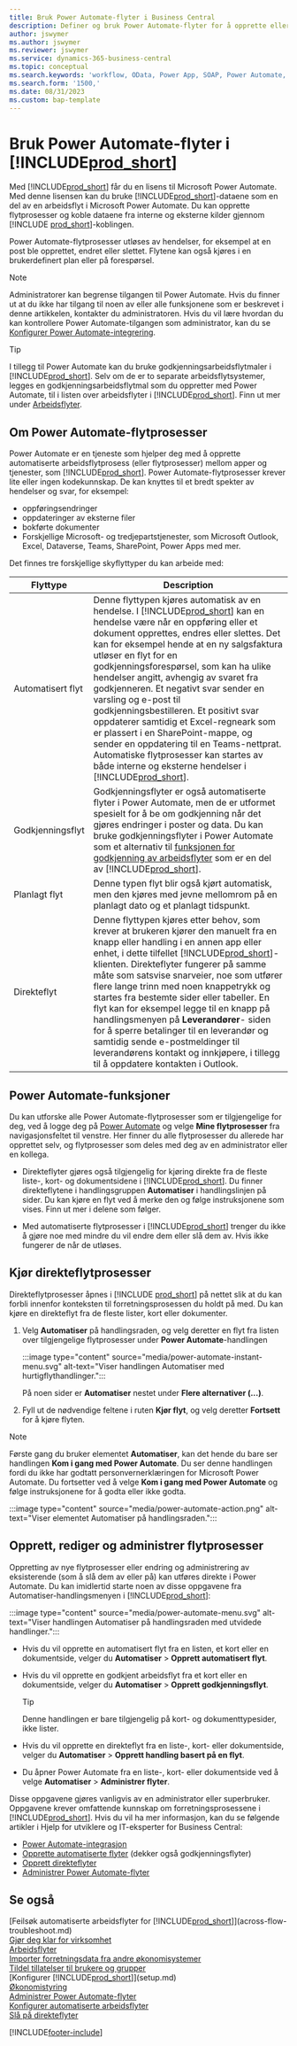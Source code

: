 ```yaml
---
title: Bruk Power Automate-flyter i Business Central
description: Definer og bruk Power Automate-flyter for å opprette eller endre Business Central-data.
author: jswymer
ms.author: jswymer
ms.reviewer: jswymer
ms.service: dynamics-365-business-central
ms.topic: conceptual
ms.search.keywords: 'workflow, OData, Power App, SOAP, Power Automate,'
ms.search.form: '1500,'
ms.date: 08/31/2023
ms.custom: bap-template
---
```


<!-- Line 41 says there are three cloud flow types, but the table lists four. Should line 41 change? -->


# Bruk Power Automate-flyter i [!INCLUDE[prod_short](includes/prod_short.md)]

Med [!INCLUDE[prod_short](includes/prod_short.md)] får du en lisens til Microsoft Power Automate. Med denne lisensen kan du bruke [!INCLUDE[prod_short](includes/prod_short.md)]-dataene som en del av en arbeidsflyt i Microsoft Power Automate. Du kan opprette flytprosesser og koble dataene fra interne og eksterne kilder gjennom [!INCLUDE [prod_short](includes/prod_short.md)]-koblingen.

Power Automate-flytprosesser utløses av hendelser, for eksempel at en post ble opprettet, endret eller slettet. Flytene kan også kjøres i en brukerdefinert plan eller på forespørsel.

> [!NOTE]
> Administratorer kan begrense tilgangen til Power Automate. Hvis du finner ut at du ikke har tilgang til noen av eller alle funksjonene som er beskrevet i denne artikkelen, kontakter du administratoren. Hvis du vil lære hvordan du kan kontrollere Power Automate-tilgangen som administrator, kan du se [Konfigurer Power Automate-integrering](/dynamics365/business-central/dev-itpro/powerplatform/power-automate-setup).

<!-- You must have a valid account with both [!INCLUDE[prod_short](includes/prod_short.md)] and Power Automate. --> 

> [!TIP]
> I tillegg til Power Automate kan du bruke godkjenningsarbeidsflytmaler i [!INCLUDE[prod_short](includes/prod_short.md)]. Selv om de er to separate arbeidsflytsystemer, legges en godkjenningsarbeidsflytmal som du oppretter med Power Automate, til i listen over arbeidsflyter i [!INCLUDE[prod_short](includes/prod_short.md)]. Finn ut mer under [Arbeidsflyter](across-workflow.md).

## Om Power Automate-flytprosesser

Power Automate er en tjeneste som hjelper deg med å opprette automatiserte arbeidsflytprosess (eller flytprosesser) mellom apper og tjenester, som [!INCLUDE[prod_short](includes/prod_short.md)]. Power Automate-flytprosesser krever lite eller ingen kodekunnskap. De kan knyttes til et bredt spekter av hendelser og svar, for eksempel:

- oppføringsendringer
- oppdateringer av eksterne filer
- bokførte dokumenter
- Forskjellige Microsoft- og tredjepartstjenester, som Microsoft Outlook, Excel, Dataverse, Teams, SharePoint, Power Apps med mer.

Det finnes tre forskjellige skyflyttyper du kan arbeide med:

|Flyttype|Description|
|---------|-----------|
|Automatisert flyt|Denne flyttypen kjøres automatisk av en hendelse. I [!INCLUDE[prod_short](includes/prod_short.md)] kan en hendelse være når en oppføring eller et dokument opprettes, endres eller slettes. Det kan for eksempel hende at en ny salgsfaktura utløser en flyt for en godkjenningsforespørsel, som kan ha ulike hendelser angitt, avhengig av svaret fra godkjenneren. Et negativt svar sender en varsling og e-post til godkjenningsbestilleren. Et positivt svar oppdaterer samtidig et Excel-regneark som er plassert i en SharePoint-mappe, og sender en oppdatering til en Teams-nettprat. Automatiske flytprosesser kan startes av både interne og eksterne hendelser i [!INCLUDE[prod_short](includes/prod_short.md)].|
|Godkjenningsflyt|Godkjenningsflyter er også automatiserte flyter i Power Automate, men de er utformet spesielt for å be om godkjenning når det gjøres endringer i poster og data. Du kan bruke godkjenningsflyter i Power Automate som et alternativ til [funksjonen for godkjenning av arbeidsflyter](across-use-workflows.md) som er en del av [!INCLUDE[prod_short](includes/prod_short.md)]. |
|Planlagt flyt|Denne typen flyt blir også kjørt automatisk, men den kjøres med jevne mellomrom på en planlagt dato og et planlagt tidspunkt. |
|Direkteflyt|Denne flyttypen kjøres etter behov, som krever at brukeren kjører den manuelt fra en knapp eller handling i en annen app eller enhet, i dette tilfellet [!INCLUDE[prod_short](includes/prod_short.md)]-klienten. Direkteflyter fungerer på samme måte som satsvise snarveier, noe som utfører flere lange trinn med noen knappetrykk og startes fra bestemte sider eller tabeller. En flyt kan for eksempel legge til en knapp på handlingsmenyen på **Leverandører**- siden for å sperre betalinger til en leverandør og samtidig sende e-postmeldinger til leverandørens kontakt og innkjøpere, i tillegg til å oppdatere kontakten i Outlook. |

## Power Automate-funksjoner

Du kan utforske alle Power Automate-flytprosesser som er tilgjengelige for deg, ved å logge deg på [Power Automate](https://powerautomate.com) og velge **Mine flytprosesser** fra navigasjonsfeltet til venstre. Her finner du alle flytprosesser du allerede har opprettet selv, og flytprosesser som deles med deg av en administrator eller en kollega.

- Direkteflyter gjøres også tilgjengelig for kjøring direkte fra de fleste liste-, kort- og dokumentsidene i [!INCLUDE[prod_short](includes/prod_short.md)]. Du finner direkteflytene i handlingsgruppen **Automatiser** i handlingslinjen på sider. Du kan kjøre en flyt ved å merke den og følge instruksjonene som vises. Finn ut mer i delene som følger.

- Med automatiserte flytprosesser i [!INCLUDE[prod_short](includes/prod_short.md)] trenger du ikke å gjøre noe med mindre du vil endre dem eller slå dem av. Hvis ikke fungerer de når de utløses. 
<!--

## Automated flows

With Power Automate, you can create business flows directly in-house and rely on citizen developers. Automated workflows can be started by both internal and external events in [!INCLUDE[prod_short](includes/prod_short.md)], and also be set to run periodically. Learn more and get instructions on how to create flows in the [Set Up Automated Workflows](/dynamics365/business-central/dev-itpro/powerplatform/automate-workflows) article in the administration content.

-->

## Kjør direkteflytprosesser

Direkteflytprosesser åpnes i [!INCLUDE [prod_short](includes/prod_short.md)] på nettet slik at du kan forbli innenfor konteksten til forretningsprosessen du holdt på med. Du kan kjøre en direkteflyt fra de fleste lister, kort eller dokumenter.

1. Velg **Automatiser** på handlingsraden, og velg deretter en flyt fra listen over tilgjengelige flytprosesser under **Power Automate**-handlingen

    :::image type="content" source="media/power-automate-instant-menu.svg" alt-text="Viser handlingen Automatiser med hurtigflythandlinger.":::

    På noen sider er **Automatiser** nestet under **Flere alternativer (...)**. 
2. Fyll ut de nødvendige feltene i ruten **Kjør flyt**, og velg deretter **Fortsett** for å kjøre flyten.

> [!NOTE]
> Første gang du bruker elementet **Automatiser**, kan det hende du bare ser handlingen **Kom i gang med Power Automate**. Du ser denne handlingen fordi du ikke har godtatt personvernerklæringen for Microsoft Power Automate. Du fortsetter ved å velge **Kom i gang med Power Automate** og følge instruksjonene for å godta eller ikke godta.  
>
> :::image type="content" source="media/power-automate-action.png" alt-text="Viser elementet Automatiser på handlingsraden.":::

<!--

[!INCLUDE [prod_short](includes/prod_short.md)] can run a Power Automate flow from most list, card, and document pages. Once the admin has connected [!INCLUDE [prod_short](includes/prod_short.md)] with Power Automate, you'll see any flows your organization has added when you choose the **Automate** action on the relevant pages. Instant flows are run without leaving [!INCLUDE [prod_short](includes/prod_short.md)]. Learn more in the [Set Up Automated Workflows](/dynamics365/business-central/dev-itpro/powerplatform/automate-workflows) article in the administration content.

These instant flows open on a page inside [!INCLUDE [prod_short](includes/prod_short.md)] online so you can remain within the context of the business process you were in the middle of. Choose the **Automate** action—on some pages nested under the **More Options** menu—choose the **Power Automate** menu item, then choose the relevant link to trigger the workflow. The connection to Power Automate is already set up for you.

Most flows require you to fill in a field or two before you choose the **Run flow** action.

> [!TIP]
> If you don't see an **Automate** action, then your [!INCLUDE [prod_short](includes/prod_short.md)] probably hasn't yet been set up to use Power Automate. Learn more from your admin.-->

## Opprett, rediger og administrer flytprosesser

Oppretting av nye flytprosesser eller endring og administrering av eksisterende (som å slå dem av eller på) kan utføres direkte i Power Automate. Du kan imidlertid starte noen av disse oppgavene fra Automatiser-handlingsmenyen i [!INCLUDE[prod_short](includes/prod_short.md)]:

:::image type="content" source="media/power-automate-menu.svg" alt-text="Viser handlingen Automatiser på handlingsraden med utvidede handlinger.":::

- Hvis du vil opprette en automatisert flyt fra en listen, et kort eller en dokumentside, velger du **Automatiser** > **Opprett automatisert flyt**.
- Hvis du vil opprette en godkjent arbeidsflyt fra et kort eller en dokumentside, velger du **Automatiser** > **Opprett godkjenningsflyt**.

  > [!TIP]
  > Denne handlingen er bare tilgjengelig på kort- og dokumenttypesider, ikke lister.
- Hvis du vil opprette en direkteflyt fra en liste-, kort- eller dokumentside, velger du **Automatiser** > **Opprett handling basert på en flyt**.
- Du åpner Power Automate fra en liste-, kort- eller dokumentside ved å velge **Automatiser** > **Administrer flyter**.
<!--- To create new flows or manage existing flows from inside [!INCLUDE[prod_short](includes/prod_short.md)], got to the **Manage Power Automate Flows** page.-->

Disse oppgavene gjøres vanligvis av en administrator eller superbruker. Oppgavene krever omfattende kunnskap om forretningsprosessene i [!INCLUDE[prod_short](includes/prod_short.md)]. Hvis du vil ha mer informasjon, kan du se følgende artikler i Hjelp for utviklere og IT-eksperter for Business Central:

- [Power Automate-integrasjon](/dynamics365/business-central/dev-itpro/powerplatform/power-automate-overview)
- [Opprette automatiserte flyter](/dynamics365/business-central/dev-itpro/powerplatform/instant-flows) (dekker også godkjenningsflyter)
- [Opprett direkteflyter](/dynamics365/business-central/dev-itpro/powerplatform/instant-flows)
- [Administrer Power Automate-flyter](/dynamics365/business-central/dev-itpro/powerplatform/manage-power-automate-flows)
<!-- 

## Add more automated flows and instant flows

You can create flows through the [powerautomate.microsoft.com](https://powerautomate.microsoft.com) website. However, if your admin has switched on the capability to run Power Automate flows from inside [!INCLUDE [prod_short](includes/prod_short.md)] online, you can start the process of building a flow from the **Automate** action on the relevant pages, which can be found under the **More Options** menu depending on the page. Then choose the **Power Automate** menu item, and then choose the **Create a flow** action. Power Automate then opens in a new browser tab, and you're signed in automatically.

You can find sample templates to adapt to your company and all available trigger events, using both [!INCLUDE [prod_short](includes/prod_short.md)] and external tools, by choosing the **Connectors** menu on the Power Automate website. Learn more about available templates and triggers in the [Set Up Automated Workflows](/dynamics365/business-central/dev-itpro/powerplatform/automate-workflows) article in the administration content.

## Create and manage Power Automate flows

You can create new flows or manage existing Power Automate flows in [!INCLUDE [prod_short](includes/prod_short.md)] on the **Manage Power Automate Flows** page. Learn more in the [Manage Power Automate Flows](/dynamics365/business-central/dev-itpro/powerplatform/manage-power-automate-flows) article in the administration content.

<!--
You can also manage available Power Automate workflows on the **Workflows** page in [!INCLUDE[prod_short](includes/prod_short.md)]. The page lists both the built-in approval and Power Automate workflows, with options for the latter to enable/disable, delete, and view the workflow on the Power Automate website.-->

## Se også

[Feilsøk automatiserte arbeidsflyter for [!INCLUDE[prod_short](includes/prod_short.md)]](across-flow-troubleshoot.md)  
[Gjør deg klar for virksomhet](ui-get-ready-business.md)  
[Arbeidsflyter](across-workflow.md)  
[Importer forretningsdata fra andre økonomisystemer](across-import-data-configuration-packages.md)  
[Tildel tillatelser til brukere og grupper](ui-define-granular-permissions.md)  
[Konfigurer [!INCLUDE[prod_short](includes/prod_short.md)]](setup.md)  
[Økonomistyring](finance.md)  
[Administrer Power Automate-flyter](/dynamics365/business-central/dev-itpro/powerplatform/manage-power-automate-flows)  
[Konfigurer automatiserte arbeidsflyter](/dynamics365/business-central/dev-itpro/powerplatform/automate-workflows)  
[Slå på direkteflyter](/dynamics365/business-central/dev-itpro/powerplatform/instant-flows)  

[!INCLUDE[footer-include](includes/footer-banner.md)]
